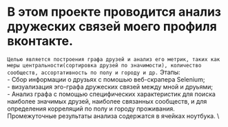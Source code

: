 # В этом проекте проводится анализ дружеских связей моего профиля вконтакте.  
`Целью является построения графа друзей и анализ его метрик, таких как меры центральности(сортировка друзей по значимости), количество сообществ, ассортативность по полу и городу и др.`
Этапы: \
    - Сбор информации о друзьях с помошью веб-скрапера Selenium; \
    - визуализация эго-графа дружеских связей между мной и друьями; \
    - Анализ графа с помощью специфических характеристик для поиска наиболее значимых друзей, наиболее связанных сообществ, и для определения корреляций по полу и городу проживания. \
Промежуточные результаты анализа содержатся в ячейках ноутбука. \
